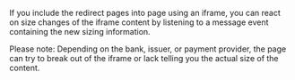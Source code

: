 ﻿If you include the redirect pages into page using an iframe, you can react on size changes 
of the iframe content by listening to a message event containing the new sizing information.

Please note: Depending on the bank, issuer, or payment provider, the page can try to break 
out of the iframe or lack telling you the actual size of the content.